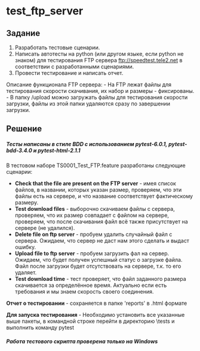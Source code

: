 # test_ftp_server

## Задание
1.	Разработать тестовые сценарии.
2.	Написать автотесты на python (или другом языке, если python не знаком) 
для тестирования FTP сервера ftp://speedtest.tele2.net в соответствии с разработанными сценариями.
3.	Провести тестирование и написать отчет.

Описание функционала FTP сервера: - На FTP лежат файлы для тестирования скорости скачивания, 
их набор и размеры - фиксированы. - В папку /upload можно загружать файлы для тестирования скорости загрузки, 
файлы из этой папки удаляются сразу по завершении загрузки.


## Решение

##### Тесты написаны в стиле BDD с использованием pytest-6.0.1, pytest-bdd-3.4.0 и pytest-html-2.1.1

В тестовом наборе TS0001_Test_FTP.feature разработаны следующие сценарии:
* **Check that the file are present on the FTP server** - имея список файлов, 
в названии, которых указан размер, проверяем, что эти файлы есть на сервере, 
и что название соответствует фактическому размеру.
* **Test download files** - выборочно скачиваем файлы с сервера, проверяем, 
что их размер совпадает с файлом на сервере, проверяем, что после
скачивания файл всё также присутствует на сервере (не удалился).
* **Delete file on ftp server** - пробуем удалить случайный файл с сервера. 
Ожидаем, что сервер не даст нам этого сделать и выдаст ошибку.
* **Upload file to ftp server** - пробуем загрузить фал на сервер.
Ожидаем, что будет получен успешный статус о загрузке файла.
Файл после загрузки будет отсутствовать на сервере, т.к. то его удаляет.
* **Test download time** - тест проверяет, что файл заданного размера скачивается
за определённое время. Актуально если есть требования и мы знаем скорость
своего соединения.


**Отчет о тестировании** - сохраняется в папке 'reports' в .html формате

**Для запуска тестирования** - Необходимо установить все указанные выше пакеты,
в командной строке перейти в директорию \tests и выполнить команду pytest


##### Работа тестового скрипта проверена только на Windows


